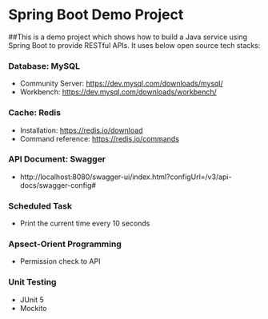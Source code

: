 # Spring Boot Demo Project

##This is a demo project which shows how to build a Java service using Spring Boot to provide RESTful APIs. It uses below open source tech stacks:

### Database: MySQL
* Community Server: https://dev.mysql.com/downloads/mysql/
* Workbench: https://dev.mysql.com/downloads/workbench/

### Cache: Redis
* Installation: https://redis.io/download
* Command reference: https://redis.io/commands
  
### API Document: Swagger
* http://localhost:8080/swagger-ui/index.html?configUrl=/v3/api-docs/swagger-config#

### Scheduled Task
* Print the current time every 10 seconds

### Apsect-Orient Programming
* Permission check to API

### Unit Testing
* JUnit 5
* Mockito